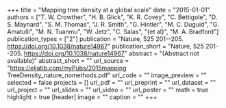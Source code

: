 +++
title = "Mapping tree density at a global scale"
date = "2015-01-01"
authors = ["T. W. Crowther", "H. B. Glick", "K. R. Covey", "C. Bettigole", "D. S. Maynard", "S. M. Thomas", "J. R. Smith", "G. Hintler", "M. C. Duguid", "G. Amatulli", "M. N. Tuanmu", "W. Jetz", "C. Salas", "{et al}", "M. A. Bradford"]
publication_types = ["2"]
publication = "Nature, 525 201--205. https://doi.org/10.1038/nature14967"
publication_short = "Nature, 525 201--205. https://doi.org/10.1038/nature14967"
abstract = "(Abstract not available)"
abstract_short = ""
url_source = "https://eljatib.com/myPubs/2015mapping TreeDensity_nature_nomethods.pdf"
url_code = ""
image_preview = ""
selected = false
projects = []
url_pdf = ""
url_preprint = ""
url_dataset = ""
url_project = ""
url_slides = ""
url_video = ""
url_poster = ""
math = true
highlight = true
[header]
image = ""
caption = ""
+++
